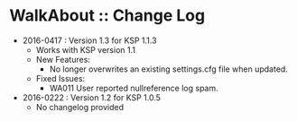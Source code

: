 # WalkAbout :: Change Log

* 2016-0417 : Version 1.3 for KSP 1.1.3
	- Works with KSP version 1.1
	- New Features:
		- No longer overwrites an existing settings.cfg file when updated.
	- Fixed Issues:
		- WA011 User reported nullreference log spam.
* 2016-0222 : Version 1.2 for KSP 1.0.5
	- No changelog provided
